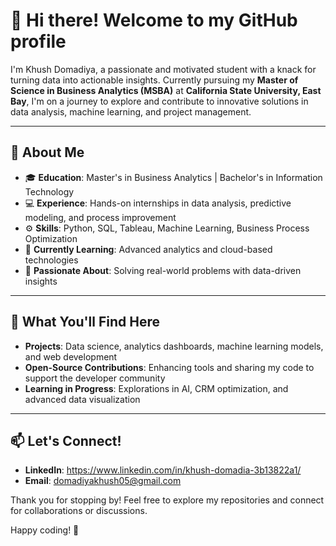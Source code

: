 # 👋 Hi there! Welcome to my GitHub profile

I'm Khush Domadiya, a passionate and motivated student with a knack for turning data into actionable insights. 
Currently pursuing my **Master of Science in Business Analytics (MSBA)** at **California State University, East Bay**, I'm on a journey to explore and contribute to innovative solutions in data analysis, machine learning, and project management.

---

## 🌟 **About Me**
- 🎓 **Education**: Master's in Business Analytics | Bachelor's in Information Technology
- 💻 **Experience**: Hands-on internships in data analysis, predictive modeling, and process improvement
- ⚙️ **Skills**: Python, SQL, Tableau, Machine Learning, Business Process Optimization
- 🌱 **Currently Learning**: Advanced analytics and cloud-based technologies
- 🚀 **Passionate About**: Solving real-world problems with data-driven insights

---

## 🔭 **What You'll Find Here**
- **Projects**: Data science, analytics dashboards, machine learning models, and web development
- **Open-Source Contributions**: Enhancing tools and sharing my code to support the developer community
- **Learning in Progress**: Explorations in AI, CRM optimization, and advanced data visualization

---

## 📫 **Let's Connect!**
- **LinkedIn**: https://www.linkedin.com/in/khush-domadia-3b13822a1/
- **Email**: domadiyakhush05@gmail.com

Thank you for stopping by! Feel free to explore my repositories and connect for collaborations or discussions.

Happy coding! 🚀
